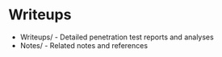 # Writeups
- Writeups/ - Detailed penetration test reports and analyses
- Notes/ - Related notes and references

